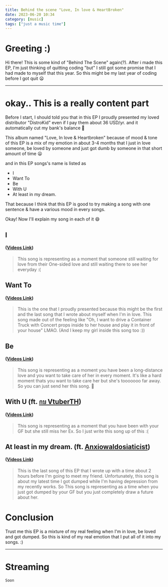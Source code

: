 ```yaml
---
title: Behind the scene "Love, In love & HeartBroken"
date: 2023-06-20 10:34
category: [music]
tags: ["just a music time"]
---
```


# Greeting :)
Hi there! This is some kind of "Behind The Scene" again(?). After i made this EP, I'm just thinking of quitting coding "but" I still got some promise that I had made to myself that this year. So this might be my last year of coding before I got quit :frowning:

---

# okay.. This is a really content part
Before I start, I should told you that in this EP I proudly presented my loved distributor "DistroKid" even if I pay them about 36 USD/yr. and it automatically cut my bank's balance 🥲

This album named "Love, In love & Heartbroken" because of mood & tone of this EP is a mix of my emotion in about 3-4 months that I just in love someone, be loved by someone and just got dumb by someone in that short amount of time :frowning:

and in this EP songs's name is listed as
 - I
 - Want To
 - Be
 - With U
 - At least in my dream.

That because I think that this EP is good to try making a song with one sentence & have a various mood in every songs.

Okay! Now I'll explain my song in each of it 😄

## I
#### ([Videos Link](https://www.youtube.com/watch?v=VX7xiWnHAno))
> This song is representing as a moment that someone still waiting for love from their One-sided love and still waiting there to see her everyday :(

## Want To
#### ([Videos Link](https://www.youtube.com/watch?v=AoCCx_jHki4))
> This is the one that I proudly presented because this might be the first and the last song that I wrote about myself when I'm in love. This song made out of the feeling like "Oh, I want to drive a Container Truck with Concert props inside to her house and play it in front of your house" LMAO. 
> (And I keep my girl inside this song too :))

## Be
#### ([Videos Link](https://www.youtube.com/watch?v=Hmku38Fit78))
> This song is representing as a moment you have been a long-distance love and you want to take care of her in every moment. It's like a hard moment thats you want to take care her but she's tooooooo far away. So you can just send her this song. 🥺

## With U (ft. [กบ VtuberTH](https://www.youtube.com/@Kirin1207))
#### ([Videos Link](https://www.youtube.com/watch?v=YM1gUvsPa-Y))
> This song is representing as a moment that you have been with your GF but she still miss her Ex. So I just write this song up of this :(

## At least in my dream. (ft. [Anxiowaldosiaticist](https://www.youtube.com/@anxiowaldosiaticist))
#### ([Videos Link](https://www.youtube.com/watch?v=8MB_4cZIIFM))
> This is the last song of this EP that I wrote up with a time about 2 hours before I'm going to meet my friend. Unfortunately, this song is about my latest time I got dumped while I'm having depression from my recently works. So This song is representing as a time when you just got dumped by your GF but you just completely draw a future about her.


# Conclusion
Trust me this EP is a mixture of my real feeling when I'm in love, be loved and got dumped. So this is kind of my real emotion that I put all of it into my songs. :)

---

# Streaming
`Soon`